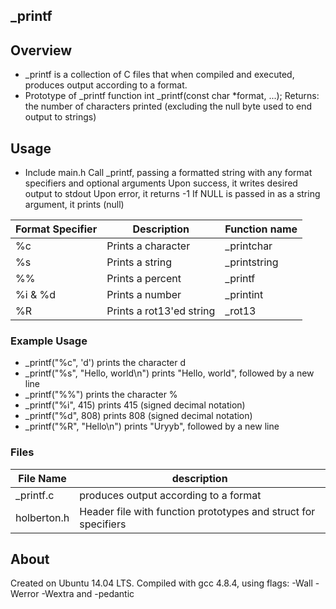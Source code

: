 ## _printf
## Overview
- _printf is a collection of C files that when compiled and executed, produces output according to a format.
- Prototype of _printf function int _printf(const char *format, ...); Returns: the number of characters printed (excluding the null byte used to end output to strings)
## Usage
- Include main.h Call _printf, passing a formatted string with any format specifiers and optional arguments Upon success, it writes desired output to stdout
Upon error, it returns -1 If NULL is passed in as a string argument, it prints (null) 

|Format Specifier |Description	            |Function name   |
|-----------------|-------------------------|----------------|
|  %c	          | Prints a character      |	_printchar   |
|  %s             |Prints a string          |	_printstring |
|  %%	          |Prints a percent         |	_printf      |
|  %i & %d	  |Prints a number          |	_printint    |
|  %R             |Prints a rot13'ed string |    _rot13      |
### Example Usage
- _printf("%c", 'd') prints the character d
- _printf("%s", "Hello, world\n") prints "Hello, world", followed by a new line
- _printf("%%") prints the character %
- _printf("%i", 415) prints 415 (signed decimal notation)
- _printf("%d", 808) prints 808 (signed decimal notation)
- _printf("%R", "Hello\n") prints "Uryyb", followed by a new line
### Files
| File Name     |           description                                      |
| ------------  |  ----------------------------------------------------------|
| _printf.c     |	produces output according to a format                |  | helper_funcs.c|	File containing functions for specifiers             |  |_putchar.c	|       File containing function that writes a char to stdout|  |_more_funcs.c	|       File containing functions for more specifiers        |
|holberton.h	|Header file with function prototypes and struct for specifiers|
## About
Created on Ubuntu 14.04 LTS. Compiled with gcc 4.8.4, using flags: -Wall -Werror -Wextra and -pedantic
